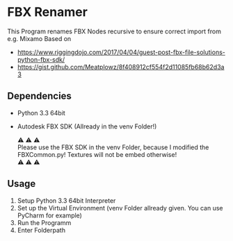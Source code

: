 # FBX Renamer

This Program renames FBX Nodes recursive to ensure correct import from e.g. Mixamo
Based on 
  - https://www.riggingdojo.com/2017/04/04/guest-post-fbx-file-solutions-python-fbx-sdk/
  - https://gist.github.com/Meatplowz/8f408912cf554f2d11085fb68b62d3a3

## Dependencies

  - Python 3.3 64bit 
  - Autodesk FBX SDK (Allready in the venv Folder!)

    ⚠️ ⚠️ ⚠️ ️    
    Please use the FBX SDK in the venv Folder, because I modified the FBXCommon.py!
    Textures will not be embed otherwise!    
    ⚠️ ⚠️ ⚠️ ️  
    
## Usage

1.  Setup Python 3.3 64bit Interpreter
2.  Set up the Virtual Environment (venv Folder allready given. You can use PyCharm for example)
3.  Run the Programm
4.  Enter Folderpath